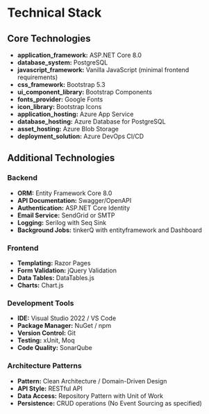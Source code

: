 # Technical Stack

## Core Technologies

- **application_framework:** ASP.NET Core 8.0
- **database_system:** PostgreSQL
- **javascript_framework:** Vanilla JavaScript (minimal frontend requirements)
- **css_framework:** Bootstrap 5.3
- **ui_component_library:** Bootstrap Components
- **fonts_provider:** Google Fonts
- **icon_library:** Bootstrap Icons
- **application_hosting:** Azure App Service
- **database_hosting:** Azure Database for PostgreSQL
- **asset_hosting:** Azure Blob Storage
- **deployment_solution:** Azure DevOps CI/CD

## Additional Technologies

### Backend
- **ORM:** Entity Framework Core 8.0
- **API Documentation:** Swagger/OpenAPI
- **Authentication:** ASP.NET Core Identity
- **Email Service:** SendGrid or SMTP
- **Logging:** Serilog with Seq Sink
- **Background Jobs:** tinkerQ with entityframework and Dashboard

### Frontend
- **Templating:** Razor Pages
- **Form Validation:** jQuery Validation
- **Data Tables:** DataTables.js
- **Charts:** Chart.js

### Development Tools
- **IDE:** Visual Studio 2022 / VS Code
- **Package Manager:** NuGet / npm
- **Version Control:** Git
- **Testing:** xUnit, Moq
- **Code Quality:** SonarQube

### Architecture Patterns
- **Pattern:** Clean Architecture / Domain-Driven Design
- **API Style:** RESTful API
- **Data Access:** Repository Pattern with Unit of Work
- **Persistence:** CRUD operations (No Event Sourcing as specified)